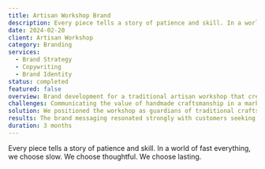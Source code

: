 ```yaml
---
title: Artisan Workshop Brand
description: Every piece tells a story of patience and skill. In a world of fast everything, we choose slow. We choose thoughtful. We choose lasting.
date: 2024-02-20
client: Artisan Workshop
category: Branding
services:
  - Brand Strategy
  - Copywriting
  - Brand Identity
status: completed
featured: false
overview: Brand development for a traditional artisan workshop that creates handmade furniture and home goods with time-honored techniques.
challenges: Communicating the value of handmade craftsmanship in a market dominated by mass production and fast delivery expectations.
solution: We positioned the workshop as guardians of traditional craftsmanship, emphasizing the irreplaceable value of patience and skill in creating lasting pieces.
results: The brand messaging resonated strongly with customers seeking authentic, lasting products, leading to increased premium pricing acceptance and customer retention.
duration: 3 months
---
```


Every piece tells a story of patience and skill. In a world of fast everything, we choose slow. We choose thoughtful. We choose lasting.
